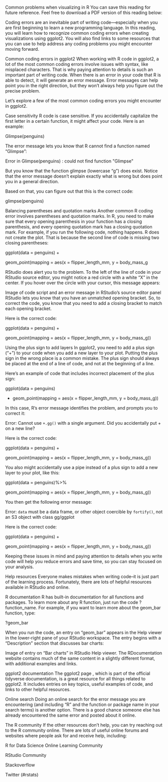 Common problems when visualizing in R
You can save this reading for future reference. Feel free to download a PDF version of this reading below:

Coding errors are an inevitable part of writing code—especially when you are first beginning to learn a new programming language. In this reading, you will learn how to recognize common coding errors when creating visualizations using ggplot2. You will also find links to some resources that you can use to help address any coding problems you might encounter moving forward. 

Common coding errors in ggplot2
When working with R code in ggplot2, a lot of the most common coding errors involve issues with syntax, like misplaced characters. That is why paying attention to details is such an important part of writing code. When there is an error in your code that R is able to detect, it will generate an error message. Error messages can help point you in the right direction, but they won’t always help you figure out the precise problem.

Let’s explore a few of the most common coding errors you might encounter in ggplot2.

Case sensitivity 
R code is case sensitive. If you accidentally capitalize the first letter in a certain function, it might affect your code. Here is an example: 

Glimpse(penguins)

The error message lets you know that R cannot find a function named “Glimpse”:

Error in Glimpse(penguins) : could not find function "Glimpse"

But you know that the function glimpse (lowercase “g”) does exist. Notice that the error message doesn’t explain exactly what is wrong but does point you in a general direction. 

Based on that, you can figure out that this is the correct code: 

glimpse(penguins) 

Balancing parentheses and quotation marks 
Another common R coding error involves parentheses and quotation marks. In R, you need to make sure that every opening parenthesis in your function has a closing parenthesis, and every opening quotation mark has a closing quotation mark. For example, if you run the following code, nothing happens. R does not create the plot. That is because the second line of code is missing two closing parentheses: 

ggplot(data = penguins) + 

  geom_point(mapping = aes(x = flipper_length_mm, y = body_mass_g

RStudio does alert you to the problem. To the left of the line of code in your RStudio source  editor, you might notice a red circle with a white “X” in the center. If you hover over the circle with your cursor, this message appears: 

Image of code script and an error message in RStudio’s source editor panel
RStudio lets you know that you have an unmatched opening bracket. So, to correct the code, you know that you need to add a closing bracket to match each opening bracket. 

Here is the correct code: 

ggplot(data = penguins) + 

  geom_point(mapping = aes(x = flipper_length_mm, y = body_mass_g))

Using the plus sign to add layers 
In ggplot2, you need to add a plus sign (“+”) to your code when you add a new layer to your plot. Putting the plus sign in the wrong place is a common mistake. The plus sign should always be placed at the end of a line of code, and not at the beginning of a line.

Here’s an example of code that includes incorrect placement of the plus sign:

ggplot(data = penguins) 

  + geom_point(mapping = aes(x = flipper_length_mm, y = body_mass_g))

In this case, R’s error message identifies the problem, and prompts you to correct it: 

Error: Cannot use `+.gg()` with a single argument. Did you accidentally put + on a new line? 

Here is the correct code: 

ggplot(data = penguins) + 

  geom_point(mapping = aes(x = flipper_length_mm, y = body_mass_g))

You also might accidentally use a pipe instead of a plus sign to add a new layer to your plot, like this:

ggplot(data = penguins)%>%   

  geom_point(mapping = aes(x = flipper_length_mm, y = body_mass_g))

You then get the following error message: 

Error: `data` must be a data frame, or other object coercible by `fortify()`, not an S3 object with class gg/ggplot

Here is the correct code: 

ggplot(data = penguins) + 

  geom_point(mapping = aes(x = flipper_length_mm, y = body_mass_g))

Keeping these issues in mind and paying attention to details when you write code will help you reduce errors and save time, so you can stay focused on your analysis. 

Help resources
Everyone makes mistakes when writing code–it is just part of the learning process. Fortunately, there are lots of helpful resources available in RStudio and online. 

R documentation
R has built-in documentation for all functions and packages. To learn more about any R function, just run the code ?function_name. For example, if you want to learn more about the geom_bar function, type:

?geom_bar

When you run the code, an entry on “geom_bar” appears in the Help viewer in the lower-right pane of your RStudio workspace. The entry begins with a “Description” section that discusses bar charts: 

Image of entry on “Bar charts” in RStudio Help viewer.
The 
RDocumentation website
 contains much of the same content in a slightly different format, with additional examples and links.

ggplot2 documentation
The 
ggplot2 page
, which is part of the official tidyverse documentation, is a great resource for all things related to ggplot2. It includes entries on key topics, useful examples of code, and links to other helpful resources. 

Online search
Doing an online search for the error message you are encountering (and including “R” and the function or package name in your search terms) is another option. There is a good chance someone else has already encountered the same error and posted about it online. 

The R community
If the other resources don’t help, you can try reaching out to the R community online. There are lots of useful online forums and websites where people ask for and receive help, including:

R for Data Science Online Learning Community

RStudio Community

Stackoverflow

Twitter (#rstats)

